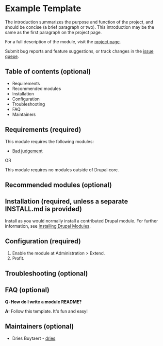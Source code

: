 # Example Template

The introduction summarizes the purpose and function of the project, and should be concise (a brief paragraph or two). This introduction may be the same as the first paragraph on the project page.

For a full description of the module, visit the
[project page](https://www.drupal.org/project/admin_menu).

Submit bug reports and feature suggestions, or track changes in the
[issue queue](https://www.drupal.org/project/issues/admin_menu).


## Table of contents (optional)

- Requirements
- Recommended modules
- Installation
- Configuration
- Troubleshooting
- FAQ
- Maintainers


## Requirements (required)

This module requires the following modules:

- [Bad judgement](https://www.drupal.org/project/bad_judgement)

OR

This module requires no modules outside of Drupal core.


## Recommended modules (optional)


## Installation (required, unless a separate INSTALL.md is provided)

Install as you would normally install a contributed Drupal module. For further information, see [Installing Drupal Modules](https://www.drupal.org/docs/extending-drupal/installing-drupal-modules).


## Configuration (required)

1. Enable the module at Administration > Extend.
1. Profit.


## Troubleshooting (optional)


## FAQ (optional)

**Q: How do I write a module README?**

**A:** Follow this template. It's fun and easy!


## Maintainers (optional)

- Dries Buytaert - [dries](https://www.drupal.org/u/dries)